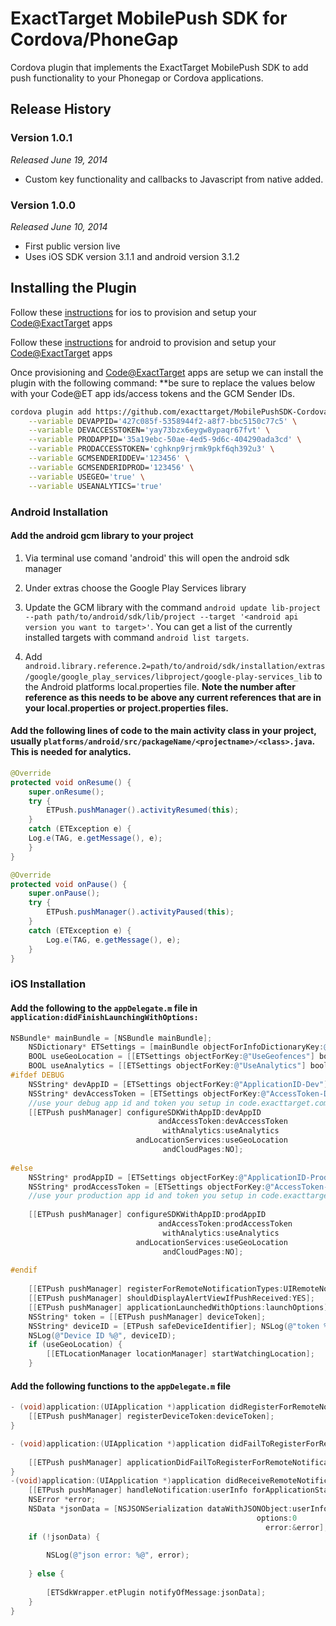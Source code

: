# ExactTarget MobilePush SDK for Cordova/PhoneGap

Cordova plugin that implements the ExactTarget MobilePush SDK to add push functionality to your Phonegap or Cordova applications.

## Release History

### Version 1.0.1
_Released June 19, 2014_

* Custom key functionality and callbacks to Javascript from native added.

### Version 1.0.0
_Released June 10, 2014_

* First public version live
* Uses iOS SDK version 3.1.1 and android version 3.1.2

## Installing the Plugin

Follow these [instructions](https://code.exacttarget.com/mobilepush/integrating-mobilepush-sdk-your-ios-mobile-app#How) for ios to provision and setup your [Code@ExactTarget](http://code.exacttarget.com) apps

Follow these [instructions](https://code.exacttarget.com/mobilepush/integrating-mobilepush-sdk-your-android-mobile-app#How) for android to provision and setup your [Code@ExactTarget](http://code.exacttarget.com) apps

Once provisioning and [Code@ExactTarget](http://code.exacttarget.com) apps are setup we can install the plugin with the following command:
**be sure to replace the values below with your Code@ET app ids/access tokens and the GCM Sender IDs.

```Bash
cordova plugin add https://github.com/exacttarget/MobilePushSDK-CordovaPlugin \
	--variable DEVAPPID='427c085f-5358944f2-a8f7-bbc5150c77c5' \
	--variable DEVACCESSTOKEN='yay73bzx6eygw8ypaqr67fvt' \
	--variable PRODAPPID='35a19ebc-50ae-4ed5-9d6c-404290ada3cd' \
	--variable PRODACCESSTOKEN='cghknp9rjrmk9pkf6qh392u3' \
	--variable GCMSENDERIDDEV='123456' \
	--variable GCMSENDERIDPROD='123456' \
	--variable USEGEO='true' \
	--variable USEANALYTICS='true'
```

### Android Installation

#### Add the android gcm library to your project

1. Via terminal use comand 'android' this will open the android sdk manager

2. Under extras choose the Google Play Services library

3. Update the GCM library with the command ```android update lib-project --path path/to/android/sdk/lib/project --target '<android api version you want to target>'```. You can get a list of the currently installed targets with command ```android list targets```.

4. Add ```android.library.reference.2=path/to/android/sdk/installation/extras/google/google_play_services/libproject/google-play-services_lib``` to the Android platforms local.properties file.
 **Note the number after reference as this needs to be above any current references that are in your local.properties or project.properties files.**

#### Add the following lines of code to the main activity class in your project, usually ```platforms/android/src/packageName/<projectname>/<class>.java```. This is needed for analytics.

```java
@Override 
protected void onResume() {
	super.onResume(); 
	try {
		ETPush.pushManager().activityResumed(this); 
	}
	catch (ETException e) { 
	Log.e(TAG, e.getMessage(), e);
	}
} 

@Override
protected void onPause() { 
	super.onPause();
	try { 
		ETPush.pushManager().activityPaused(this);
	} 
	catch (ETException e) {
		Log.e(TAG, e.getMessage(), e); 
	}
}
```

### iOS Installation

#### Add the following to the ```appDelegate.m``` file in ```application:didFinishLaunchingWithOptions:```

```objective-c
NSBundle* mainBundle = [NSBundle mainBundle];
    NSDictionary* ETSettings = [mainBundle objectForInfoDictionaryKey:@"ETAppSettings"];
    BOOL useGeoLocation = [[ETSettings objectForKey:@"UseGeofences"] boolValue];
    BOOL useAnalytics = [[ETSettings objectForKey:@"UseAnalytics"] boolValue];
#ifdef DEBUG
    NSString* devAppID = [ETSettings objectForKey:@"ApplicationID-Dev"];
    NSString* devAccessToken = [ETSettings objectForKey:@"AccessToken-Dev"];
    //use your debug app id and token you setup in code.exacttarget.com here
    [[ETPush pushManager] configureSDKWithAppID:devAppID
                                 andAccessToken:devAccessToken
                                  withAnalytics:useAnalytics
                            andLocationServices:useGeoLocation
                                  andCloudPages:NO];
    
#else
    NSString* prodAppID = [ETSettings objectForKey:@"ApplicationID-Prod"];
    NSString* prodAccessToken = [ETSettings objectForKey:@"AccessToken-Prod"];
    //use your production app id and token you setup in code.exacttarget.com here
    
    [[ETPush pushManager] configureSDKWithAppID:prodAppID
                                 andAccessToken:prodAccessToken
                                  withAnalytics:useAnalytics
                            andLocationServices:useGeoLocation
                                  andCloudPages:NO];
    
#endif
    
    [[ETPush pushManager] registerForRemoteNotificationTypes:UIRemoteNotificationTypeAlert|UIRemoteNotificationTypeBadge| UIRemoteNotificationTypeSound];
    [[ETPush pushManager] shouldDisplayAlertViewIfPushReceived:YES];
    [[ETPush pushManager] applicationLaunchedWithOptions:launchOptions];
    NSString* token = [[ETPush pushManager] deviceToken];
    NSString* deviceID = [ETPush safeDeviceIdentifier]; NSLog(@"token %@", token);
    NSLog(@"Device ID %@", deviceID);
    if (useGeoLocation) {
        [[ETLocationManager locationManager] startWatchingLocation]; 
    }
```

#### Add the following functions to the ```appDelegate.m``` file

```objective-c
- (void)application:(UIApplication *)application didRegisterForRemoteNotificationsWithDeviceToken:(NSData *)deviceToken {
    [[ETPush pushManager] registerDeviceToken:deviceToken];
}

- (void)application:(UIApplication *)application didFailToRegisterForRemoteNotificationsWithError:(NSError *)error {
    
    [[ETPush pushManager] applicationDidFailToRegisterForRemoteNotificationsWithError:error];
}
-(void)application:(UIApplication *)application didReceiveRemoteNotification:(NSDictionary *)userInfo {
    [[ETPush pushManager] handleNotification:userInfo forApplicationState:application.applicationState];
    NSError *error;
    NSData *jsonData = [NSJSONSerialization dataWithJSONObject:userInfo
                                                       options:0
                                                         error:&error];
    if (!jsonData) {
        
        NSLog(@"json error: %@", error);
        
    } else {
        
        [ETSdkWrapper.etPlugin notifyOfMessage:jsonData];
    }
}
```





